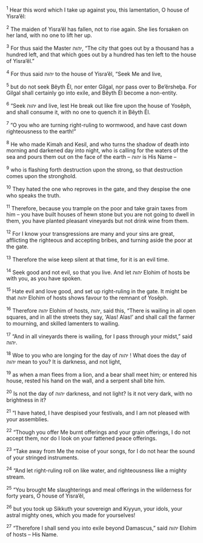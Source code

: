 <sup>1</sup> Hear this word which I take up against you, this lamentation, O house of Yisra’ĕl:

<sup>2</sup> The maiden of Yisra’ĕl has fallen, not to rise again. She lies forsaken on her land, with no one to lift her up.

<sup>3</sup> For thus said the Master יהוה, “The city that goes out by a thousand has a hundred left, and that which goes out by a hundred has ten left to the house of Yisra’ĕl.”

<sup>4</sup> For thus said יהוה to the house of Yisra’ĕl, “Seek Me and live,

<sup>5</sup> but do not seek Bĕyth Ĕl, nor enter Gilgal, nor pass over to Be’ĕrsheḇa. For Gilgal shall certainly go into exile, and Bĕyth Ĕl become a non-entity.

<sup>6</sup> “Seek יהוה and live, lest He break out like fire upon the house of Yosĕph, and shall consume it, with no one to quench it in Bĕyth Ĕl.

<sup>7</sup> “O you who are turning right-ruling to wormwood, and have cast down righteousness to the earth!”

<sup>8</sup> He who made Kimah and Kesil, and who turns the shadow of death into morning and darkened day into night, who is calling for the waters of the sea and pours them out on the face of the earth – יהוה is His Name –

<sup>9</sup> who is flashing forth destruction upon the strong, so that destruction comes upon the stronghold.

<sup>10</sup> They hated the one who reproves in the gate, and they despise the one who speaks the truth.

<sup>11</sup> Therefore, because you trample on the poor and take grain taxes from him – you have built houses of hewn stone but you are not going to dwell in them, you have planted pleasant vineyards but not drink wine from them.

<sup>12</sup> For I know your transgressions are many and your sins are great, afflicting the righteous and accepting bribes, and turning aside the poor at the gate.

<sup>13</sup> Therefore the wise keep silent at that time, for it is an evil time.

<sup>14</sup> Seek good and not evil, so that you live. And let יהוה Elohim of hosts be with you, as you have spoken.

<sup>15</sup> Hate evil and love good, and set up right-ruling in the gate. It might be that יהוה Elohim of hosts shows favour to the remnant of Yosĕph.

<sup>16</sup> Therefore יהוה Elohim of hosts, יהוה, said this, “There is wailing in all open squares, and in all the streets they say, ‘Alas! Alas!’ and shall call the farmer to mourning, and skilled lamenters to wailing.

<sup>17</sup> “And in all vineyards there is wailing, for I pass through your midst,” said יהוה.

<sup>18</sup> Woe to you who are longing for the day of יהוה ! What does the day of יהוה mean to you? It is darkness, and not light,

<sup>19</sup> as when a man flees from a lion, and a bear shall meet him; or entered his house, rested his hand on the wall, and a serpent shall bite him.

<sup>20</sup> Is not the day of יהוה darkness, and not light? Is it not very dark, with no brightness in it?

<sup>21</sup> “I have hated, I have despised your festivals, and I am not pleased with your assemblies.

<sup>22</sup> “Though you offer Me burnt offerings and your grain offerings, I do not accept them, nor do I look on your fattened peace offerings.

<sup>23</sup> “Take away from Me the noise of your songs, for I do not hear the sound of your stringed instruments.

<sup>24</sup> “And let right-ruling roll on like water, and righteousness like a mighty stream.

<sup>25</sup> “You brought Me slaughterings and meal offerings in the wilderness for forty years, O house of Yisra’ĕl,

<sup>26</sup> but you took up Sikkuth your sovereign and Kiyyun, your idols, your astral mighty ones, which you made for yourselves!

<sup>27</sup> “Therefore I shall send you into exile beyond Damascus,” said יהוה Elohim of hosts – His Name.

